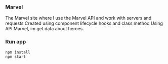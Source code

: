 ### Marvel
The Marvel site where I use the Marvel API and work with servers and requests
Created using component lifecycle hooks and class method
Using API Marvel, im get data about heroes.

### Run app

```
npm install
npm start
```
